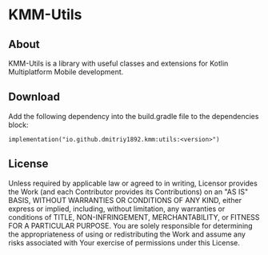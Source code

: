 # KMM-Utils
## About
KMM-Utils is a library with useful classes and extensions for Kotlin Multiplatform Mobile development.

## Download
Add the following dependency into the build.gradle file to the dependencies block: 
```
implementation("io.github.dmitriy1892.kmm:utils:<version>")
```

## License

Unless required by applicable law or
agreed to in writing, Licensor provides the Work (and each
Contributor provides its Contributions) on an "AS IS" BASIS,
WITHOUT WARRANTIES OR CONDITIONS OF ANY KIND, either express or
implied, including, without limitation, any warranties or conditions
of TITLE, NON-INFRINGEMENT, MERCHANTABILITY, or FITNESS FOR A
PARTICULAR PURPOSE. You are solely responsible for determining the
appropriateness of using or redistributing the Work and assume any
risks associated with Your exercise of permissions under this License.
